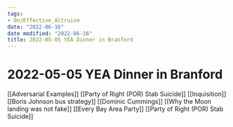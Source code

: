 ```yaml
---
tags:
- On/Effective_Altruism
date: "2022-06-16"
date modified: "2022-06-16"
title: 2022-05-05 YEA Dinner in Branford
---
```


# 2022-05-05 YEA Dinner in Branford
[[Adversarial Examples]]
[[Party of Right (POR) Stab Suicide]]
[[Inquisition]]
[[Boris Johnson bus strategy]]
[[Dominic Cummings]]
[[Why the Moon landing was not fake]]
[[Every Bay Area Party]]
[[Party of Right (POR) Stab Suicide]]
